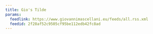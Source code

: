 ```yaml
---
title: Gio's Tilde
params:
  feedlink: https://www.giovannimascellani.eu/feeds/all.rss.xml
  feedid: 2f28af52c9505cf95be112edb42fc8ad
---
```


